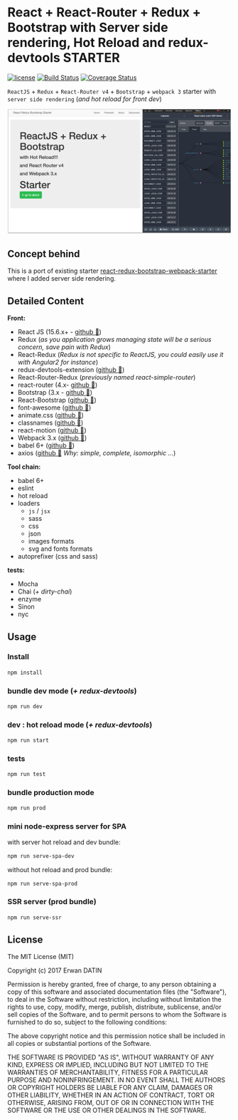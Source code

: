 React + React-Router + Redux + Bootstrap with Server side rendering, Hot Reload and redux-devtools STARTER
==========
[![license](https://img.shields.io/github/license/mashape/apistatus.svg?maxAge=2592000)](https://github.com/MacKentoch/react-redux-bootstrap-webpack-ssr-starter)
[![Build Status](https://travis-ci.org/MacKentoch/react-redux-bootstrap-webpack-ssr-starter.svg?branch=master)](https://travis-ci.org/MacKentoch/react-redux-bootstrap-webpack-ssr-starter)
[![Coverage Status](https://coveralls.io/repos/github/MacKentoch/react-redux-bootstrap-webpack-ssr-starter/badge.svg?branch=master)](https://coveralls.io/github/MacKentoch/react-redux-bootstrap-webpack-ssr-starter?branch=master)

`ReactJS` + `Redux` + `React-Router v4` + `Bootstrap` + `webpack 3` starter with `server side rendering` (*and hot reload for front dev*)

![preview](./preview/preview.png)

## Concept behind

This is a port of existing starter [react-redux-bootstrap-webpack-starter](https://github.com/MacKentoch/react-redux-bootstrap-webpack-starter#full-es2015-react--react-router--redux--bootstrap-with-hot-reload-and-redux-devtools-starter) where I added server side rendering.

## Detailed Content

**Front:**
- React JS (15.6.x+ - [github :link:](https://github.com/facebook/react))
- Redux (*as you application grows managing state will be a serious concern, save pain with Redux*)
- React-Redux (*Redux is not specific to ReactJS, you could easily use it with Angular2 for instance*)
- redux-devtools-extension ([github :link:](https://github.com/zalmoxisus/redux-devtools-extension#redux-devtools-extension))
- React-Router-Redux (*previously named react-simple-router*)
- react-router (4.x- [github :link:](https://github.com/reactjs/react-router))
- Bootstrap (3.x - [github :link:](https://github.com/twbs/bootstrap))
- React-Bootstrap ([github :link:](https://github.com/react-bootstrap/react-bootstrap))
- font-awesome ([github :link:](https://github.com/FortAwesome/Font-Awesome))
- animate.css ([github :link:](https://github.com/daneden/animate.css))
- classnames ([github :link:](https://github.com/JedWatson/classnames))
- react-motion ([github :link:](https://github.com/chenglou/react-motion))
- Webpack 3.x ([github :link:](https://github.com/webpack/webpack))
- babel 6+ ([github :link:](https://github.com/babel/babel))
- axios ([github :link:](https://github.com/mzabriskie/axios) *Why: simple, complete, isomorphic ...*)

**Tool chain:**
- babel 6+
- eslint
- hot reload
- loaders
  - `js` / `jsx`
  - sass
  - css
  - json
  - images formats
  - svg and fonts formats
- autoprefixer (css and sass)

**tests:**
- Mocha
- Chai (*+ dirty-chai*)
- enzyme
- Sinon
- nyc


## Usage

### Install

```bash
npm install
```
### bundle dev mode (*+ redux-devtools*)

```bash
npm run dev
```

### dev : hot reload mode (*+ redux-devtools*)

```bash
npm run start
```

### tests

```bash
npm run test
```

### bundle production mode


```bash
npm run prod
```

### mini node-express server for SPA

with server hot reload and dev bundle:
```bash
npm run serve-spa-dev
```

without hot reload and prod bundle:
```bash
npm run serve-spa-prod
```

### SSR server (prod bundle)

```bash
npm run serve-ssr
```


## License

The MIT License (MIT)

Copyright (c) 2017 Erwan DATIN

Permission is hereby granted, free of charge, to any person obtaining a copy of this software and associated documentation files (the "Software"), to deal in the Software without restriction, including without limitation the rights to use, copy, modify, merge, publish, distribute, sublicense, and/or sell copies of the Software, and to permit persons to whom the Software is furnished to do so, subject to the following conditions:

The above copyright notice and this permission notice shall be included in all copies or substantial portions of the Software.

THE SOFTWARE IS PROVIDED "AS IS", WITHOUT WARRANTY OF ANY KIND, EXPRESS OR IMPLIED, INCLUDING BUT NOT LIMITED TO THE WARRANTIES OF MERCHANTABILITY, FITNESS FOR A PARTICULAR PURPOSE AND NONINFRINGEMENT. IN NO EVENT SHALL THE AUTHORS OR COPYRIGHT HOLDERS BE LIABLE FOR ANY CLAIM, DAMAGES OR OTHER LIABILITY, WHETHER IN AN ACTION OF CONTRACT, TORT OR OTHERWISE, ARISING FROM, OUT OF OR IN CONNECTION WITH THE SOFTWARE OR THE USE OR OTHER DEALINGS IN THE SOFTWARE.
